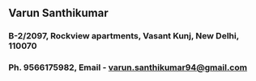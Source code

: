 ## Varun Santhikumar
### B-2/2097, Rockview apartments, Vasant Kunj, New Delhi, 110070    
### Ph. 9566175982, Email - varun.santhikumar94@gmail.com
